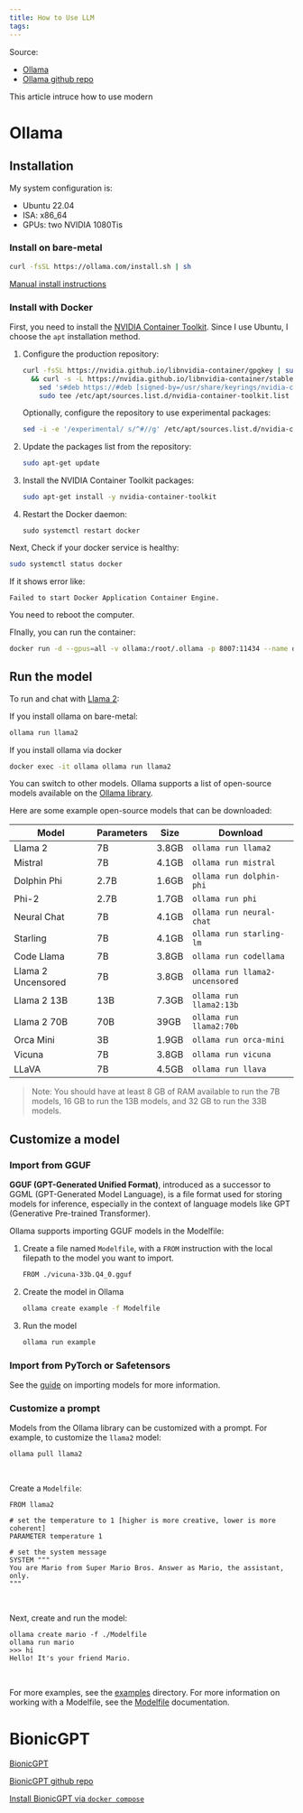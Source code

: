```yaml
---
title: How to Use LLM
tags:
---
```


Source:

* [Ollama](https://ollama.com/)
* [Ollama github repo](https://github.com/ollama/ollama?tab=readme-ov-file)

This article intruce how to use modern 

# Ollama

## Installation

My system configuration is:

* Ubuntu 22.04
* ISA: x86_64
* GPUs: two NVIDIA 1080Tis

### Install on bare-metal

```sh
curl -fsSL https://ollama.com/install.sh | sh
```

[Manual install instructions](https://github.com/jmorganca/ollama/blob/main/docs/linux.md)

### Install with Docker

First, you need to install the [NVIDIA Container Toolkit](https://docs.nvidia.com/datacenter/cloud-native/container-toolkit/latest/install-guide.html#installation). Since I use Ubuntu, I choose the `apt` installation method.

1. Configure the production repository:

   ```sh
   curl -fsSL https://nvidia.github.io/libnvidia-container/gpgkey | sudo gpg --dearmor -o /usr/share/keyrings/nvidia-container-toolkit-keyring.gpg \
     && curl -s -L https://nvidia.github.io/libnvidia-container/stable/deb/nvidia-container-toolkit.list | \
       sed 's#deb https://#deb [signed-by=/usr/share/keyrings/nvidia-container-toolkit-keyring.gpg] https://#g' | \
       sudo tee /etc/apt/sources.list.d/nvidia-container-toolkit.list
   ```

   Optionally, configure the repository to use experimental packages:

   ```sh
   sed -i -e '/experimental/ s/^#//g' /etc/apt/sources.list.d/nvidia-container-toolkit.list
   ```

2. Update the packages list from the repository:

   ```sh
   sudo apt-get update
   ```

3. Install the NVIDIA Container Toolkit packages:

   ```sh
   sudo apt-get install -y nvidia-container-toolkit
   ```

4. Restart the Docker daemon:

   ```
   sudo systemctl restart docker
   ```



Next, Check if your docker service is healthy:

```sh
sudo systemctl status docker
```



If it shows error like:

```
Failed to start Docker Application Container Engine.
```

You need to reboot the computer.



FInally, you can run the container:

```sh
docker run -d --gpus=all -v ollama:/root/.ollama -p 8007:11434 --name ollama ollama/ollama
```

## Run the model

To run and chat with [Llama 2](https://ollama.com/library/llama2):



If you install ollama on bare-metal:

```sh
ollama run llama2
```

If you install ollama via docker

```sh
docker exec -it ollama ollama run llama2
```



You can switch to other models. Ollama supports a list of open-source models available on the [Ollama library](https://ollama.ai/library).

Here are some example open-source models that can be downloaded:

| Model              | Parameters | Size  | Download                       |
| ------------------ | ---------- | ----- | ------------------------------ |
| Llama 2            | 7B         | 3.8GB | `ollama run llama2`            |
| Mistral            | 7B         | 4.1GB | `ollama run mistral`           |
| Dolphin Phi        | 2.7B       | 1.6GB | `ollama run dolphin-phi`       |
| Phi-2              | 2.7B       | 1.7GB | `ollama run phi`               |
| Neural Chat        | 7B         | 4.1GB | `ollama run neural-chat`       |
| Starling           | 7B         | 4.1GB | `ollama run starling-lm`       |
| Code Llama         | 7B         | 3.8GB | `ollama run codellama`         |
| Llama 2 Uncensored | 7B         | 3.8GB | `ollama run llama2-uncensored` |
| Llama 2 13B        | 13B        | 7.3GB | `ollama run llama2:13b`        |
| Llama 2 70B        | 70B        | 39GB  | `ollama run llama2:70b`        |
| Orca Mini          | 3B         | 1.9GB | `ollama run orca-mini`         |
| Vicuna             | 7B         | 3.8GB | `ollama run vicuna`            |
| LLaVA              | 7B         | 4.5GB | `ollama run llava`             |

> Note: You should have at least 8 GB of RAM available to  run the 7B models, 16 GB to run the 13B models, and 32 GB to run the 33B models.

## Customize a model

### Import from GGUF

**GGUF (GPT-Generated Unified Format)**, introduced as a successor to GGML (GPT-Generated Model Language), is a file format used for storing models for inference, especially in the  context of language models like GPT (Generative Pre-trained  Transformer). 



Ollama supports importing GGUF models in the Modelfile:

1. Create a file named `Modelfile`, with a `FROM` instruction with the local filepath to the model you want to import.

   ```sh
   FROM ./vicuna-33b.Q4_0.gguf
   ```

2. Create the model in Ollama

   ```sh
   ollama create example -f Modelfile    
   ```

3. Run the model

   ```sh
   ollama run example
   ```

### Import from PyTorch or Safetensors

See the [guide](https://github.com/ollama/ollama/blob/main/docs/import.md) on importing models for more information.

### Customize a prompt

Models from the Ollama library can be customized with a prompt. For example, to customize the `llama2` model:

```
ollama pull llama2
```

​    

Create a `Modelfile`:

```
FROM llama2

# set the temperature to 1 [higher is more creative, lower is more coherent]
PARAMETER temperature 1

# set the system message
SYSTEM """
You are Mario from Super Mario Bros. Answer as Mario, the assistant, only.
"""
```

​    

Next, create and run the model:

```
ollama create mario -f ./Modelfile
ollama run mario
>>> hi
Hello! It's your friend Mario.
```

​    

For more examples, see the [examples](https://github.com/ollama/ollama/blob/main/examples) directory. For more information on working with a Modelfile, see the [Modelfile](https://github.com/ollama/ollama/blob/main/docs/modelfile.md) documentation.

# BionicGPT

[BionicGPT](https://bionic-gpt.com/)

[BionicGPT github repo](https://github.com/bionic-gpt/bionic-gpt)

[Install BionicGPT via `docker compose`](https://bionic-gpt.com/docs/running-locally/gpu-setup-ollama/)
